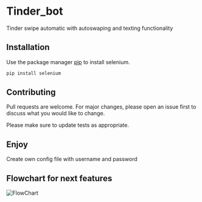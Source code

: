 # Tinder_bot
Tinder swipe automatic with autoswaping and texting functionality
## Installation

Use the package manager [pip](https://pip.pypa.io/en/stable/) to install selenium.

```bash
pip install selenium
```

## Contributing
Pull requests are welcome. For major changes, please open an issue first to discuss what you would like to change.

Please make sure to update tests as appropriate.

## Enjoy 
Create own config file with username and password 

## Flowchart for next features 

![FlowChart](https://github.com/https://github.com/JanDziewulski/Tinder_bot/tb_flowchart.png?raw=true)

